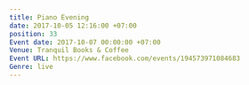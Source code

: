 ```yaml
---
title: Piano Evening
date: 2017-10-05 12:16:00 +07:00
position: 33
Event date: 2017-10-07 00:00:00 +07:00
Venue: Tranquil Books & Coffee
Event URL: https://www.facebook.com/events/194573971084683
Genre: live
---
```


